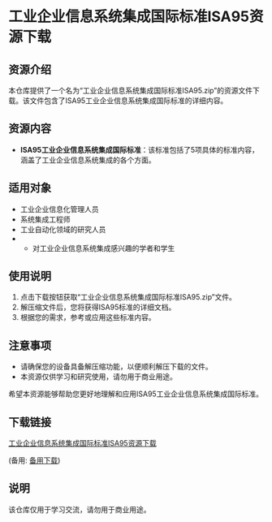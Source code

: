# 工业企业信息系统集成国际标准ISA95资源下载

## 资源介绍

本仓库提供了一个名为“工业企业信息系统集成国际标准ISA95.zip”的资源文件下载。该文件包含了ISA95工业企业信息系统集成国际标准的详细内容。

## 资源内容

- **ISA95工业企业信息系统集成国际标准**：该标准包括了5项具体的标准内容，涵盖了工业企业信息系统集成的各个方面。

## 适用对象

- 工业企业信息化管理人员
- 系统集成工程师
- 工业自动化领域的研究人员
- - 对工业企业信息系统集成感兴趣的学者和学生

## 使用说明

1. 点击下载按钮获取“工业企业信息系统集成国际标准ISA95.zip”文件。
2. 解压缩文件后，您将获得ISA95标准的详细文档。
3. 根据您的需求，参考或应用这些标准内容。

## 注意事项

- 请确保您的设备具备解压缩功能，以便顺利解压下载的文件。
- 本资源仅供学习和研究使用，请勿用于商业用途。

希望本资源能够帮助您更好地理解和应用ISA95工业企业信息系统集成国际标准。

## 下载链接
[工业企业信息系统集成国际标准ISA95资源下载](https://pan.quark.cn/s/15b97dbb34b9) 

(备用: [备用下载](https://pan.baidu.com/s/1Fvbo4_WqujdH9KtJh9FvDw?pwd=1234))

## 说明

该仓库仅用于学习交流，请勿用于商业用途。
